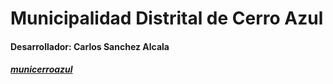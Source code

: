 <h1>Municipalidad Distrital de Cerro Azul</h1>

<h4>Desarrollador: <strong>Carlos Sanchez Alcala</strong></h4>
<h5><a href="https://carlossanchezalcala.github.io/Municipalidad-Distrital-de-Cerro-Azul/municipalityInformation.html">municerroazul</a></h5>
